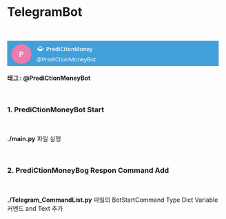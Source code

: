 # TelegramBot

<br>

![TelegramBot ProFile](./Image/PrediCtionMoneyBotProFile.jpg)

__태그 : @PrediCtionMoneyBot__

<br>

### 1. PrediCtionMoneyBot Start

<br>

__./main.py__ 파일 실행

<br>

### 2. PrediCtionMoneyBog Respon Command Add

<br>

__./Telegram_CommandList.py__ 파일의 BotStartCommand Type Dict Variable 커멘드 and Text 추가
